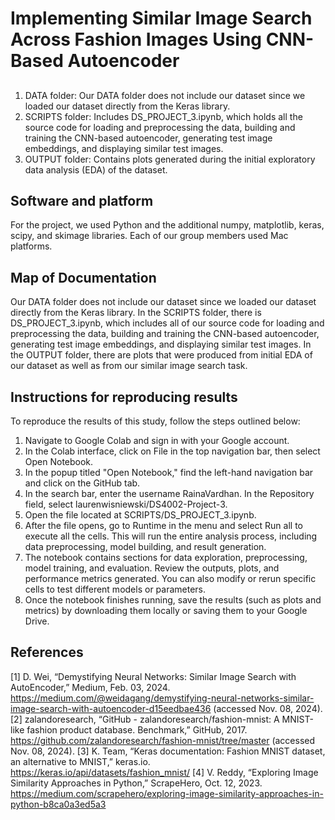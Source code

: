 # Implementing Similar Image Search Across Fashion Images Using CNN-Based Autoencoder

## 
1. DATA folder: Our DATA folder does not include our dataset since we loaded our dataset directly from the Keras library. 
2. SCRIPTS folder: Includes DS_PROJECT_3.ipynb, which holds all the source code for loading and preprocessing the data, building and training the CNN-based autoencoder, generating test image embeddings, and displaying similar test images.
3. OUTPUT folder: Contains plots generated during the initial exploratory data analysis (EDA) of the dataset.

## Software and platform
For the project, we used Python and the additional numpy, matplotlib, keras, scipy, and skimage libraries. Each of our group members used Mac platforms.

## Map of Documentation
Our DATA folder does not include our dataset since we loaded our dataset directly from the Keras library. In the SCRIPTS folder, there is DS_PROJECT_3.ipynb, which includes all of our source code for loading and preprocessing the data, building and training the CNN-based autoencoder, generating test image embeddings, and displaying similar test images. In the OUTPUT folder, there are plots that were produced from initial EDA of our dataset as well as from our similar image search task.


## Instructions for reproducing results
To reproduce the results of this study, follow the steps outlined below:

1. Navigate to Google Colab and sign in with your Google account.
2. In the Colab interface, click on File in the top navigation bar, then select Open Notebook.
3. In the popup titled "Open Notebook," find the left-hand navigation bar and click on the GitHub tab.
4. In the search bar, enter the username RainaVardhan. In the Repository field, select laurenwisniewski/DS4002-Project-3.
5. Open the file located at SCRIPTS/DS_PROJECT_3.ipynb.
6. After the file opens, go to Runtime in the menu and select Run all to execute all the cells. This will run the entire analysis process, including data preprocessing, model building, and result generation.
7. The notebook contains sections for data exploration, preprocessing, model training, and evaluation. Review the outputs, plots, and performance metrics generated. You can also modify or rerun specific cells to test different models or parameters.
8.  Once the notebook finishes running, save the results (such as plots and metrics) by downloading them locally or saving them to your Google Drive.


## References
[1] D. Wei, “Demystifying Neural Networks: Similar Image Search with AutoEncoder,” Medium, Feb. 03, 2024. https://medium.com/@weidagang/demystifying-neural-networks-similar-image-search-with-autoencoder-d15eedbae436 (accessed Nov. 08, 2024).
[2] zalandoresearch, “GitHub - zalandoresearch/fashion-mnist: A MNIST-like fashion product database. Benchmark,” GitHub, 2017. https://github.com/zalandoresearch/fashion-mnist/tree/master (accessed Nov. 08, 2024).
[3] K. Team, “Keras documentation: Fashion MNIST dataset, an alternative to MNIST,” keras.io. https://keras.io/api/datasets/fashion_mnist/ 
[4] V. Reddy, “Exploring Image Similarity Approaches in Python,” ScrapeHero, Oct. 12, 2023. https://medium.com/scrapehero/exploring-image-similarity-approaches-in-python-b8ca0a3ed5a3

